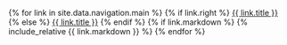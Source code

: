 {% for link in site.data.navigation.main %}
  {% if link.right %}
    <a class="normal right" href="{{ link.url }}">{{ link.title }}</a>
    {% else %}
    <a class="normal" href="{{ link.url }}">{{ link.title }}</a>
  {% endif %}
  {% if link.markdown %}
    {% include_relative {{ link.markdown }} %}
{% endfor %}
